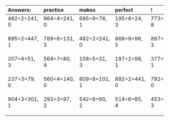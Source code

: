 | Answers: | practice | makes | perfect | ! |
| :--- | :--- | :--- | :--- | :--- |
| 482÷2=241, 0 | 964÷4=241, 0 | 685÷9=76, 1 | 195÷8=24, 3 | 773÷9=85, 8 | 
|   |   |   |   |   | 
|   |   |   |   |   | 
|   |   |   |   |   | 
| 895÷2=447, 1 | 789÷6=131, 3 | 482÷2=241, 0 | 869÷9=96, 5 | 897÷6=149, 3 | 
|   |   |   |   |   | 
|   |   |   |   |   | 
|   |   |   |   |   | 
| 207÷4=51, 3 | 564÷7=80, 4 | 158÷5=31, 3 | 197÷2=98, 1 | 377÷2=188, 1 | 
|   |   |   |   |   | 
|   |   |   |   |   | 
|   |   |   |   |   | 
| 237÷3=79, 0 | 560÷4=140, 0 | 809÷8=101, 1 | 882÷2=441, 0 | 792÷6=132, 0 | 
|   |   |   |   |   | 
|   |   |   |   |   | 
|   |   |   |   |   | 
| 904÷3=301, 1 | 293÷3=97, 2 | 542÷6=90, 2 | 514÷6=85, 4 | 453÷6=75, 3 | 
|   |   |   |   |   | 
|   |   |   |   |   | 
|   |   |   |   |   | 
